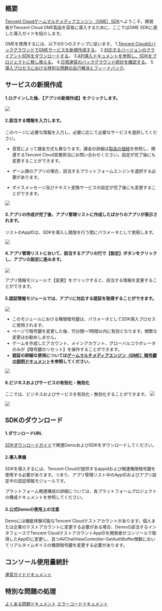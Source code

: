 ## 概要

[Tencent Cloudゲームマルチメディアエンジン（GME）SDK](https://cloud.tencent.com/product/tmg?idx=1)へようこそ。開発者がTencent Cloud GME製品を容易に導入するために、ここではGME SDKに適した導入ガイドを紹介します。

GMEを使用するには、以下の5つのステップに従います。
1.[Tencent CloudのバックグラウンドでGMEサービスを新規作成する](#.E6.96.B0.E5.BB.BA.E6.9C.8D.E5.8A.A1)。
2.[対応するバージョンのクライアントSDKをダウンロードする](#.E4.B8.8B.E8.BD.BD-sdk)。
3.[API導入ドキュメントを参照し、SDKをプロジェクトに移し換える](#.E7.9B.B8.E5.85.B3-sdk-.E6.8A.80.E6.9C.AF.E6.96.87.E6.A1.A3)。
4.[日常運営のバックグラウンド統計を確認する](#.E6.8E.A7.E5.88.B6.E5.8F.B0.E7.94.A8.E9.87.8F.E7.BB.9F.E8.AE.A1)。
5.[導入プロセスにおける特別な問題の自己解決とフィードバック](#.E7.89.B9.E6.AE.8A.E9.97.AE.E9.A2.98.E5.A4.84.E7.90.86)。


## サービスの新規作成
#### 1.ログインした後、【アプリの新規作成】をクリックします。
![](https://main.qcloudimg.com/raw/a4b3dbd8aefd9dd032f8c3ce4154b227.png)

#### 2.該当する情報を入力します。  
このページに必要な情報を入力し、必要に応じて必要なサービスを選択してください。 
- 音質によって課金方式も異なります。課金の詳細は[製品の価格](https://cloud.tencent.com/document/product/607/17808)を参照し、関連するTencent Cloud営業担当にお問い合わせください。設定が完了後にも変更することができます。

- ゲーム類のアプリの場合、該当するプラットフォームエンジンを選択する必要があります。

- ボイスメッセージ及びテキスト変換サービスの設定が完了後にも変更することができます。

![](https://main.qcloudimg.com/raw/bafdd3250004a5d69322beab1d6c25c7.png)


#### 3.アプリの作成が完了後、アプリ管理リストに作成したばかりのアプリが表示されます。
リストのAppIDは、SDKを導入し開発を行う間にパラメータとして使用します。

![](https://main.qcloudimg.com/raw/9e78b27c75b9bfcd2ce02ae1d02b7046.png)


#### 4.アプリ管理リストにおいて、該当するアプリの行で【設定】ボタンをクリックし、アプリの設定に進みます。
![](https://main.qcloudimg.com/raw/ac27c53e9a07fa819344f668978fe019.png)

アプリ情報モジュールで【変更】をクリックすると、該当する情報を変更することができます。

#### 5.認証情報モジュールでは、アプリに対応する認証を取得することができます。
![](https://main.qcloudimg.com/raw/76b5038763d2aded0be39b0d1bc27efa.png)

 - このモジュールにおける権限暗号鍵は、パラメータとしてSDK導入プロセスに使用されます。 
 - ページで暗号鍵を変更した後、15分間～1時間以内に有効となります。頻繁な変更はお勧めしません。
 - ゲームを作成したアカウント、メインアカウント、グローバルコラボレータのみが【暗号鍵のリセット】を操作することができます。
 -  **認証の詳細な使用については[ゲームマルチメディアエンジン（GME）暗号鍵の説明ドキュメント](https://cloud.tencent.com/document/product/607/12218)を参照してください**。
 
 ![](https://main.qcloudimg.com/raw/df3f92e2eb50aea9d8dde32f252045f6.png)




#### 6.ビジネスおよびサービスの有効化・無効化

ここでは、ビジネスおよびサービスを有効化・無効化することができます。
![](https://main.qcloudimg.com/raw/a5711820b59c6d4047565562094d1595.png)

![](https://main.qcloudimg.com/raw/ec0f00f1afc229b6db5676772c53edad.png)

## SDKのダウンロード 
#### 1.ダウンロードURL
[SDKダウンロードガイド](https://cloud.tencent.com/document/product/607/18521)で関連DemoおよびSDKをダウンロードしてください。

#### 2.導入準備
SDKを導入するには、Tencent Cloudが提供するappidおよび関連権限暗号鍵を使用する必要があります。つまり、アプリ管理リスト中のAppIDおよびアプリ設定中の認証情報モジュールです。

プラットフォーム関連構成の詳細については、各プラットフォームプロジェクトの構成ドキュメントを参照してください。

#### 3.公式Demoの使用上の注意

Demoには機能体験可能なTencent Cloudテストアカウントがあります。個人または企業のテストアカウントに変更する必要がある場合、Demoの該当するインタフェースでTencent CloudテストアカウントAppIDを開発者がコンソールで取得したAppIDに変更し、且つAVChatViewController-GetAuthBuffer関数においてリアルタイムボイスの権限暗号鍵を変更する必要があります。

## コンソール使用量統計
[運営ガイドドキュメント](https://cloud.tencent.com/document/product/607/17448)


## 特別な問題の処理
[よくある問題ドキュメント](https://cloud.tencent.com/document/product/607/17359)     [エラーコードドキュメント](https://cloud.tencent.com/document/product/607/15173)

